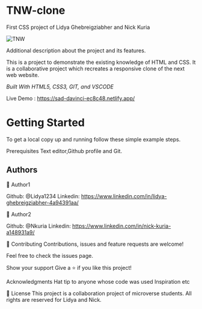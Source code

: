 # TNW-clone


First CSS project of Lidya Ghebreigziabher and Nick Kuria

<img src="images/Screenshot.png" alt="TNW">

Additional description about the project and its features.

This is a project to demonstrate the existing knowledge of HTML and CSS. It is a collaborative project which recreates a responsive clone of the next web website.

<i>Built With HTML5, CSS3, GIT, and VSCODE</i>

Live Demo : https://sad-davinci-ec8c48.netlify.app/

<h1>Getting Started</h1>

To get a local copy up and running follow these simple example steps.

Prerequisites Text editor,Github profile and Git.

<h2>Authors</h2>

👤 Author1

Github: @Lidya1234 Linkedin: https://www.linkedin.com/in/lidya-ghebreigziabher-4a94391aa/


👤 Author2

Github: @Nkuria Linkedin: https://www.linkedin.com/in/nick-kuria-a148931a9/

🤝 Contributing Contributions, issues and feature requests are welcome!

Feel free to check the issues page.

Show your support Give a ⭐️ if you like this project!

Acknowledgments Hat tip to anyone whose code was used Inspiration etc

📝 License This project is a collaboration project of microverse students. All rights are reserved for Lidya and Nick.